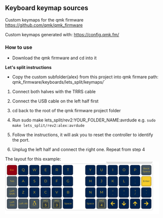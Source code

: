 ## Keyboard keymap sources

Custom keymaps for the qmk firmware https://github.com/qmk/qmk_firmware

Custom keymaps generated with: https://config.qmk.fm/

### How to use

- Download the qmk firmware and cd into it

**Let's split instructions**

- Copy the custom subfolder(alex) from this project into qmk firmare path: qmk_firmware/keyboards/lets_split/keymaps/`

1) Connect both halves with the TRRS cable

2) Connect the USB cable on the left half first

3) cd back to the root of the qmk firmware project folder

4) Run sudo make lets_split/rev2:YOUR_FOLDER_NAME:avrdude e.g. `sudo make lets_split/rev2:alex:avrdude`

5) Follow the instructions, it will ask you to reset the controller to identify the port.

6) Unplug the left half and connect the right one. Repeat from step 4

The layout for this example: ![Let's split layout](lets_split/layout.png)
